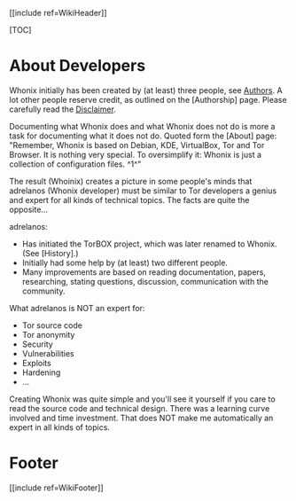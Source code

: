 [[include ref=WikiHeader]]

[TOC]

# About Developers #
Whonix initially has been created by (at least) three people, see [Authors](https://sourceforge.net/p/whonix/wiki/Authorship/#authors). A lot other people reserve credit, as outlined on the [Authorship] page. Please carefully read the [Disclaimer](https://sourceforge.net/p/whonix/wiki/Authorship/#disclaimer).

Documenting what Whonix does and what Whonix does not do is more a task for documenting what it does not do. Quoted form the [About] page: "Remember, Whonix is based on Debian, KDE, VirtualBox, Tor and Tor Browser. It is nothing very special. To oversimplify it: Whonix is just a collection of configuration files. ^1^"

The result (Whoinix) creates a picture in some people's minds that adrelanos (Whonix developer) must be similar to Tor developers a genius and expert for all kinds of technical topics. The facts are quite the opposite...

adrelanos:

* Has initiated the TorBOX project, which was later renamed to Whonix. (See [History].)
* Initially had some help by (at least) two different people.
* Many improvements are based on reading documentation, papers, researching, stating questions, discussion, communication with the community.

What adrelanos is NOT an expert for:

* Tor source code
* Tor anonymity
* Security
* Vulnerabilities
* Exploits
* Hardening
* ...

Creating Whonix was quite simple and you'll see it yourself if you care to read the source code and technical design. There was a learning curve involved and time investment. That does NOT make me automatically an expert in all kinds of topics.

# Footer #
[[include ref=WikiFooter]]